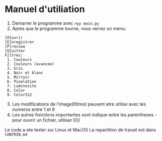 # Manuel d'utiliation

1. Demarrer le programme avec `>py main.py`
2. Apres que le programme tourne, vous verrez un menu:
```
[O]uvrir
[E]nregistrer
[P]review
[Q]uitter
Filtres:
 1. Couleurs
 2. Couleurs (avancee)
 3. Gris
 4. Noir et blanc
 5. Mirroir
 6. Pixelation
 7. Luminosite
 8. Color
 9. Color512
  ```
  3. Les modifications de l'image(filtres) peuvent etre utilise avec les numeros entre 1 et 9
  4. Les autres fonctions importantes sont indique entre les parentheses - pour ouvrir un fichier, utiliser [O]

Le code a ete tester sur Linux et MacOS
La repartition de travail est dans `CONTRIB.md`